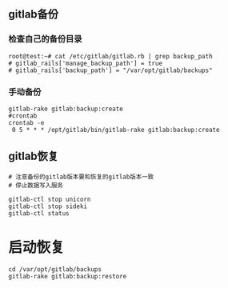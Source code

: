 ## gitlab备份


### 检查自己的备份目录
```
root@test:~# cat /etc/gitlab/gitlab.rb | grep backup_path
# gitlab_rails['manage_backup_path'] = true
# gitlab_rails['backup_path'] = "/var/opt/gitlab/backups"
```


### 手动备份
```
gitlab-rake gitlab:backup:create
#crontab
crontab -e
 0 5 * * * /opt/gitlab/bin/gitlab-rake gitlab:backup:create
```

## gitlab恢复

```
# 注意备份的gitlab版本要和恢复的gitlab版本一致
# 停止数据写入服务
```

```
gitlab-ctl stop unicorn
gitlab-ctl stop sideki
gitlab-ctl status
```
# 启动恢复

```
cd /var/opt/gitlab/backups
gitlab-rake gitlab:backup:restore
```


